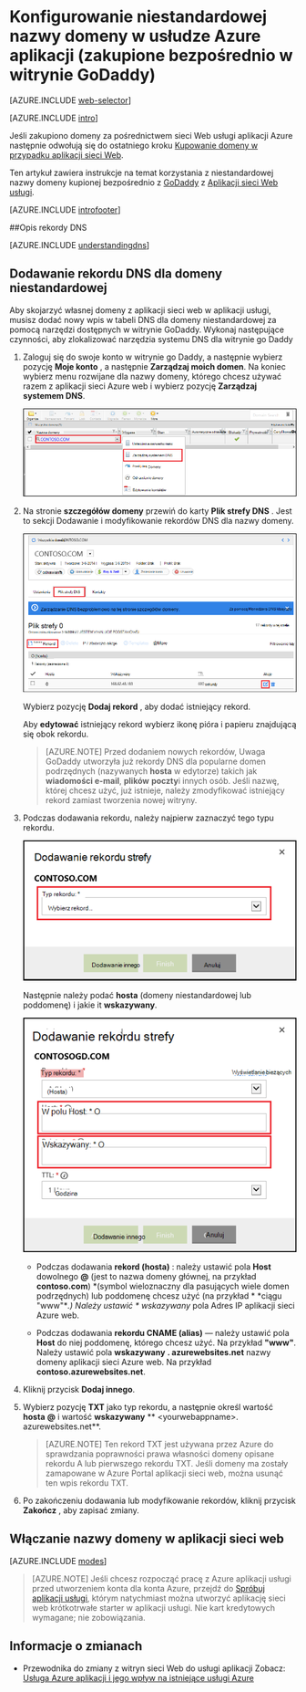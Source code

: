 <properties
    pageTitle="Konfigurowanie niestandardowej nazwy domeny w usłudze Azure aplikacji (GoDaddy)"
    description="Dowiedz się, jak używać nazwy domeny w witrynie GoDaddy z aplikacjami Web Azure"
    services="app-service"
    documentationCenter=""
    authors="erikre"
    manager="wpickett"
    editor="jimbe"/>

<tags
    ms.service="app-service"
    ms.workload="na"
    ms.tgt_pltfrm="na"
    ms.devlang="na"
    ms.topic="article"
    ms.date="01/12/2016"
    ms.author="cephalin"/>

# <a name="configure-a-custom-domain-name-in-azure-app-service-purchased-directly-from-godaddy"></a>Konfigurowanie niestandardowej nazwy domeny w usłudze Azure aplikacji (zakupione bezpośrednio w witrynie GoDaddy)

[AZURE.INCLUDE [web-selector](../../includes/websites-custom-domain-selector.md)]

[AZURE.INCLUDE [intro](../../includes/custom-dns-web-site-intro.md)]

Jeśli zakupiono domeny za pośrednictwem sieci Web usługi aplikacji Azure następnie odwołują się do ostatniego kroku [Kupowanie domeny w przypadku aplikacji sieci Web](custom-dns-web-site-buydomains-web-app.md).

Ten artykuł zawiera instrukcje na temat korzystania z niestandardowej nazwy domeny kupionej bezpośrednio z [GoDaddy](https://godaddy.com) z [Aplikacji sieci Web usługi](http://go.microsoft.com/fwlink/?LinkId=529714).

[AZURE.INCLUDE [introfooter](../../includes/custom-dns-web-site-intro-notes.md)]

<a name="understanding-records"></a>
##<a name="understanding-dns-records"></a>Opis rekordy DNS

[AZURE.INCLUDE [understandingdns](../../includes/custom-dns-web-site-understanding-dns-raw.md)]

<a name="bkmk_configurecname"></a>
## <a name="add-a-dns-record-for-your-custom-domain"></a>Dodawanie rekordu DNS dla domeny niestandardowej

Aby skojarzyć własnej domeny z aplikacji sieci web w aplikacji usługi, musisz dodać nowy wpis w tabeli DNS dla domeny niestandardowej za pomocą narzędzi dostępnych w witrynie GoDaddy. Wykonaj następujące czynności, aby zlokalizować narzędzia systemu DNS dla witrynie go Daddy

1. Zaloguj się do swoje konto w witrynie go Daddy, a następnie wybierz pozycję **Moje konto** , a następnie **Zarządzaj moich domen**. Na koniec wybierz menu rozwijane dla nazwy domeny, którego chcesz używać razem z aplikacji sieci Azure web i wybierz pozycję **Zarządzaj systemem DNS**.

    ![Strona niestandardowej domeny dla GoDaddy](./media/web-sites-godaddy-custom-domain-name/godaddy-customdomain.png)

2. Na stronie **szczegółów domeny** przewiń do karty **Plik strefy DNS** . Jest to sekcji Dodawanie i modyfikowanie rekordów DNS dla nazwy domeny.

    ![Karta plik strefy DNS](./media/web-sites-godaddy-custom-domain-name/godaddy-zonetab.png)

    Wybierz pozycję **Dodaj rekord** , aby dodać istniejący rekord.

    Aby **edytować** istniejący rekord wybierz ikonę pióra i papieru znajdującą się obok rekordu.

    > [AZURE.NOTE] Przed dodaniem nowych rekordów, Uwaga GoDaddy utworzyła już rekordy DNS dla popularne domen podrzędnych (nazywanych **hosta** w edytorze) takich jak **wiadomości e-mail**, **plików** **poczty**i innych osób. Jeśli nazwę, której chcesz użyć, już istnieje, należy zmodyfikować istniejący rekord zamiast tworzenia nowej witryny.

4. Podczas dodawania rekordu, należy najpierw zaznaczyć tego typu rekordu.

    ![Wybierz typ rekordu](./media/web-sites-godaddy-custom-domain-name/godaddy-selectrecordtype.png)

    Następnie należy podać **hosta** (domeny niestandardowej lub poddomenę) i jakie it **wskazywany**.

    ![Dodawanie rekordu strefy](./media/web-sites-godaddy-custom-domain-name/godaddy-addzonerecord.png)

    * Podczas dodawania **rekord (hosta)** : należy ustawić pola **Host** dowolnego **@** (jest to nazwa domeny głównej, na przykład **contoso.com**) *(symbol wieloznaczny dla pasujących wiele domen podrzędnych) lub poddomenę chcesz użyć (na przykład * *ciągu "www"**.) Należy ustawić * *wskazywany** pola Adres IP aplikacji sieci Azure web.

    * Podczas dodawania **rekordu CNAME (alias)** — należy ustawić pola **Host** do niej poddomenę, którego chcesz użyć. Na przykład **"www"**. Należy ustawić pola **wskazywany** **. azurewebsites.net** nazwy domeny aplikacji sieci Azure web. Na przykład **contoso.azurewebsites.net**.

5. Kliknij przycisk **Dodaj innego**.
6. Wybierz pozycję **TXT** jako typ rekordu, a następnie określ wartość **hosta** **@** i wartość **wskazywany** ** &lt;yourwebappname&gt;. azurewebsites.net**.

    > [AZURE.NOTE] Ten rekord TXT jest używana przez Azure do sprawdzania poprawności prawa własności domeny opisane rekordu A lub pierwszego rekordu TXT. Jeśli domeny ma zostały zamapowane w Azure Portal aplikacji sieci web, można usunąć ten wpis rekordu TXT.

5. Po zakończeniu dodawania lub modyfikowanie rekordów, kliknij przycisk **Zakończ** , aby zapisać zmiany.

<a name="enabledomain"></a>
## <a name="enable-the-domain-name-on-your-web-app"></a>Włączanie nazwy domeny w aplikacji sieci web

[AZURE.INCLUDE [modes](../../includes/custom-dns-web-site-enable-on-web-site.md)]

>[AZURE.NOTE] Jeśli chcesz rozpocząć pracę z Azure aplikacji usługi przed utworzeniem konta dla konta Azure, przejdź do [Spróbuj aplikacji usługi](http://go.microsoft.com/fwlink/?LinkId=523751), którym natychmiast można utworzyć aplikację sieci web krótkotrwałe starter w aplikacji usługi. Nie kart kredytowych wymagane; nie zobowiązania.

## <a name="whats-changed"></a>Informacje o zmianach
* Przewodnika do zmiany z witryn sieci Web do usługi aplikacji Zobacz: [Usługa Azure aplikacji i jego wpływ na istniejące usługi Azure](http://go.microsoft.com/fwlink/?LinkId=529714)
